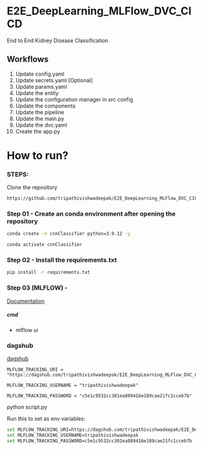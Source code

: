 # E2E_DeepLearning_MLFlow_DVC_CICD
End to End Kidney Disease Classification

## Workflows
1. Update config.yaml
2. Update secrets.yaml [Optional]
3. Update params.yaml
4. Update the entity
5. Update the configuration manager in src config
6. Update the components
7. Update the pipeline
8. Update the main.py
9. Update the dvc.yaml
10. Create the app.py

# How to run?

### STEPS:
Clone the repository

```bash
https://github.com/tripathivishwadeepak/E2E_DeepLearning_MLFlow_DVC_CICD
```

### Step 01 - Create an conda environment after opening the repository

```bash
conda create -n cnnClassifier python=3.9.12 -y
````

```bash
conda activate cnnClassifier
```

### Step 02 - Install the requirements.txt 

```bash
pip install -r requirements.txt
```
### Step 03 (MLFLOW) -
[Documentation](https://mlflow.org/docs/latest/index.html)

##### cmd
- mlflow ui

### dagshub
[dagshub](https://dagshub.com/)

```
MLFLOW_TRACKING_URI =
"https://dagshub.com/tripathivishwadeepak/E2E_DeepLearning_MLFlow_DVC_CICD.mlflow"
```
```
MLFLOW_TRACKING_USERNAME = "tripathivishwadeepak"
```
```
MLFLOW_TRACKING_PASSWORD = "c5e1c9532cc301ea889416e189cae21fc1cceb7b"
```
python script.py

Run this to set as env variables:
```bash
set MLFLOW_TRACKING_URI=https://dagshub.com/tripathivishwadeepak/E2E_DeepLearning_MLFlow_DVC_CICD.mlflow
set MLFLOW_TRACKING_USERNAME=tripathivishwadeepak
set MLFLOW_TRACKING_PASSWORD=c5e1c9532cc301ea889416e189cae21fc1cceb7b
```